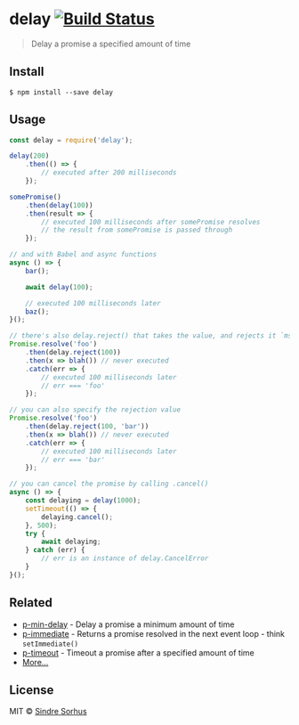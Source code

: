 # delay [![Build Status](https://travis-ci.org/sindresorhus/delay.svg?branch=master)](https://travis-ci.org/sindresorhus/delay)

> Delay a promise a specified amount of time


## Install

```
$ npm install --save delay
```


## Usage

```js
const delay = require('delay');

delay(200)
	.then(() => {
		// executed after 200 milliseconds
	});

somePromise()
	.then(delay(100))
	.then(result => {
		// executed 100 milliseconds after somePromise resolves
		// the result from somePromise is passed through
	});

// and with Babel and async functions
async () => {
	bar();

	await delay(100);

	// executed 100 milliseconds later
	baz();
}();

// there's also delay.reject() that takes the value, and rejects it `ms` later
Promise.resolve('foo')
	.then(delay.reject(100))
	.then(x => blah()) // never executed
	.catch(err => {
		// executed 100 milliseconds later
		// err === 'foo'
	});

// you can also specify the rejection value
Promise.resolve('foo')
	.then(delay.reject(100, 'bar'))
	.then(x => blah()) // never executed
	.catch(err => {
		// executed 100 milliseconds later
		// err === 'bar'
	});

// you can cancel the promise by calling .cancel()
async () => {
	const delaying = delay(1000);
	setTimeout(() => {
		delaying.cancel();
	}, 500);
	try {
		await delaying;
	} catch (err) {
		// err is an instance of delay.CancelError
	}
}();
```


## Related

- [p-min-delay](https://github.com/sindresorhus/p-min-delay) - Delay a promise a minimum amount of time
- [p-immediate](https://github.com/sindresorhus/p-immediate) - Returns a promise resolved in the next event loop - think `setImmediate()`
- [p-timeout](https://github.com/sindresorhus/p-timeout) - Timeout a promise after a specified amount of time
- [More…](https://github.com/sindresorhus/promise-fun)


## License

MIT © [Sindre Sorhus](https://sindresorhus.com)
